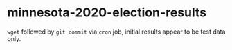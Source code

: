 # minnesota-2020-election-results

`wget` followed by `git commit` via `cron` job, initial results appear to be test data only.
